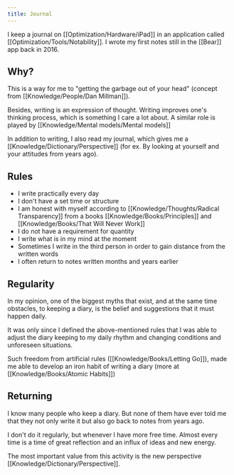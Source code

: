 ```yaml
---
title: Journal
---
```


I keep a journal on [[Optimization/Hardware/iPad]] in an application called [[Optimization/Tools/Notability]]. I wrote my first notes still in the [[Bear]] app back in 2016.

## Why?
This is a way for me to "getting the garbage out of your head" (concept from [[Knowledge/People/Dan Millman]]).

Besides, writing is an expression of thought. Writing improves one's thinking process, which is something I care a lot about. A similar role is played by [[Knowledge/Mental models/Mental models]]

In addition to writing, I also read my journal, which gives me a [[Knowledge/Dictionary/Perspective]] (for ex. By looking at yourself and your attitudes from years ago).

## Rules
- I write practically every day
- I don't have a set time or structure
- I am honest with myself according to [[Knowledge/Thoughts/Radical Transparency]] from a books [[Knowledge/Books/Principles]] and [[Knowledge/Books/That Will Never Work]]
- I do not have a requirement for quantity
- I write what is in my mind at the moment
- Sometimes I write in the third person in order to gain distance from the written words
- I often return to notes written months and years earlier

## Regularity
In my opinion, one of the biggest myths that exist, and at the same time obstacles, to keeping a diary, is the belief and suggestions that it must happen daily.

It was only since I defined the above-mentioned rules that I was able to adjust the diary keeping to my daily rhythm and changing conditions and unforeseen situations. 

Such freedom from artificial rules ([[Knowledge/Books/Letting Go]]), made me able to develop an iron habit of writing a diary (more at [[Knowledge/Books/Atomic Habits]])

## Returning
I know many people who keep a diary. But none of them have ever told me that they not only write it but also go back to notes from years ago.

I don't do it regularly, but whenever I have more free time. Almost every time is a time of great reflection and an influx of ideas and new energy. 

The most important value from this activity is the new perspective [[Knowledge/Dictionary/Perspective]].